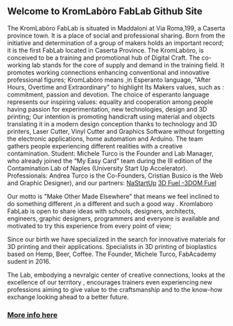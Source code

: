 ## Welcome to KromLabòro FabLab Github Site

The KromLabòro FabLab is situated in Maddaloni at Via Roma,199, a Caserta province town.
It is a place of social and professional sharing. Born from the initiative and determination of a group of makers holds an important record; it is the first FabLab located in Caserta Province. The KromLabòro, is conceived to be a training and promotional hub of Digital Craft. The co-working lab stands for the core of supply and demand in the training field. It promotes working connections enhancing conventional and innovative professional figures; KromLabòro means ,in Esperanto language, "After Hours, Overtime and Extraordinary" to highlight Its Makers values, such as : commitment, passion and devotion. The choice of esperanto language represents our inspiring values: equality and cooperation among people having passion for experimentation, new technologies, design and 3D printing; Our intention is promoting handicraft using material and objects translating it in a modern design conception thanks to technology and 3D printers, Laser Cutter, Vinyl Cutter and Graphics Software without forgetting the electronic applications, home automation and Arduino. The team gathers people experiencing different realities with a creative contamination.
Student:
Michele Turco is the Founder and Lab Manager, who already joined the “My Easy Card” team during the III edition of the Contamination Lab of Naples (University Start Up Accelerator).
Professionals:
Andrea Turco is the Co-Founders, Cristian Busico is the Web and Graphic Designer), and our partners:
[NaStartUp](www.nastartup.it)
[3D Fuel -3DOM Fuel](https://www.3dfuel.com/)

Our motto is "Make Other Made Elsewhere" that means we feel inclined to do something different ,in a different and such a good way . Kromlaboro FabLab is open to share ideas with schools, designers, architects, engineers, graphic designers, programmers and everyone is available and motivated to try this experience from every point of view;

Since our birth we have specialized in the search for innovative materials for 3D printing and their applications. Specialists in 3D printing of bioplastics based on Hemp, Beer, Coffee. The Founder, Michele Turco, FabAcademy sudent in 2016.

The Lab, embodying a nevralgic center of creative connections, looks at the excellence of our territory , encourages trainers even experiencing new professions aiming to give value to the craftsmanship and to the know-how exchange looking ahead to a better future.

### [More info here](www.kromlaboro.it)



